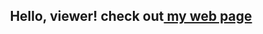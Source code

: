 <!DOCTYPE html>
<html lang="en">
<head>
  <meta charset="UTF-8" />
  <title>Hello, world!!!</title>
  <meta name="viewport" content="width=device-width,initial-scale=1" />
  <meta name="description" content="" />
  <link rel="icon" href="favicon.png">
</head>
<body>
  <header>
    <nav>    <h1>Hello, viewer! check out<a href="web/homepage.html"> my web page<a/></h1></nav>

  </header>

</body>
</html>
